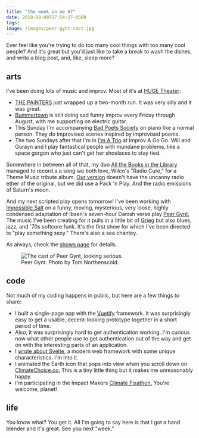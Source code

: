 ```yaml
---
title: "the week in me #7"
date: 2019-08-09T17:54:27-0500
tags:         
image: /images/peer-gynt-cast.jpg  
---
```


Ever feel like you're trying to do too many cool things with too many
cool people? And it's great but you'd just like to take a break to
wash the dishes, and write a blog post, and, like, sleep more?  

## arts

I've been doing lots of music and improv. Most of it's at
[HUGE Theater][huge]:

- [THE PAiNTERS][painters] just wrapped up a two-month run. It
  was very silly and it was great.
- [Bummertown] is still doing sad funny improv every Friday through August,
  with me supporting on electric guitar.
- This Sunday I'm accompanying [Bad Poets Society] on piano like a normal
  person. They do improvised scenes inspired by improvised poems.
- The two Sundays after that I'm in [I'm A Trio] at Improv A Go Go.
  Will and Gurayn and I play fantastical people with mundane problems,
  like a space gorgon who just can't get her shoelaces to stay tied.

Somewhere in between all of that, my duo [All the Books in the Library] 
managed to record a a song we both love, Wilco's "Radio Cure," for
a Theme Music tribute album. [Our version][Radio Cure] doesn't have the
uncanny radio ether of the original, but we did use a Pack 'n Play.
And the radio emissions of Saturn's moon.

And my next scripted play opens tomorrow! I've been working with
[Impossible Salt] on a funny, moving, mysterious, 
very loose, highly condensed adaptation of Ibsen's seven-hour Danish verse
play [Peer Gynt.][peer gynt]
The music I've been creating for it pulls in a little bit of
[Grieg] but also blues, jazz, and '70s softcore funk. It's the
first show for which I've been directed to "play something sexy."
There's also a sea chantey.

As always, check the [shows page] for details.

<figure>
  <img
    src="/images/peer-gynt-cast.jpg"
    alt="The cast of Peer Gynt, looking serious."
  >
  <figcaption>Peer Gynt. Photo by Tom Northenscold.</figcaption>
</figure>

## code

Not much of my coding happens in public, but here are a few things
to share:

- I built a single-page app with the [Vuetify] framework. It was
  surprisingly easy to get a usable, decent-looking prototype together
  in a short period of time.
- Also, it was surprisingly hard to get authentication working.
  I'm curious now what other people use to get authentication out of
  the way and get on with the interesting parts of an application.
- I [wrote about Svelte,][Svelte] a modern web framework with some
  unique characteristics. I'm into it.
- I animated the Earth icon that pops into view when you scroll
  down on [ClimateChoice.co.][climatechoice]
  This is a tiny little thing but it
  makes me unreasonably happy. 
- I'm participating in the Impact Makers [Climate Fixathon.][Fixathon]
  You're welcome, planet!



## life

You know what? You get it. All I'm going to say here is that I got
a hand blender and it's great. See you next "week."

[HUGE]: http://www.hugetheater.com/ 
[painters]: https://www.facebook.com/ThePaintersImprov   
[bummertown]: https://www.facebook.com/bummertown/
[bad poets society]: https://www.facebook.com/badpoetssocietyimprov/
[I'm A Trio]: https://www.facebook.com/imatrio/
[All the Books in the Library]: https://www.facebook.com/yesallofthem/
[Radio Cure]: https://thememusictribute.bandcamp.com/track/radio-cure 
[impossible salt]: https://www.impossiblesalt.org/
[peer gynt]: https://www.norwayhouse.org/calendar/peer-gynt
[grieg]: https://www.youtube.com/watch?v=wCEzh3MwILY
[shows page]: https://www.erikostrom.com/arts/shows

[vuetify]: https://vuetifyjs.com
[svelte]: https://www.erikostrom.com/code/words/svelte-first-impressions/
[climatechoice]: https://climatechoice.co
[Fixathon]: https://fixathon.io

<!--   
- sleep
- replaaced headphones
- CONvergence
  – Brother Guy
- Prime Day
- biking
- sugar
- The Jeffersons
- board books
- Festskrift
- mass shootings

 
      
 
  
- "composer"
  - Cedar Commissions
- accompanied Filbert
- Geminae
- I'm A Trio
- Arboretum
- Peer Gynt
  - "something sexy"
  - sea shanty
  - cardamom sugar
- Bad Poets Society
- too depressed for STEMprov
- Fringe




- Stockholm/Amsterdam
- Toptal?
  - Vuetify
- Svelte
- Flock
- LOC Labs
- discovered I used TypeScript in 2016, for Exercist
- MINN
- Climate Choice

" sometimes the best way to
       write a complicated piece of code is by pretending someone
       else has already written the complicated part for us"


- sleep
- replaaced headphones
- CONvergence
  – Brother Guy
- too many cool things with too many cool people
- Prime Day
- biking
- sugar
- Fixathon
- The Jeffersons
- hand blender
- board books
- Festskrift
- mass shootings




-->
